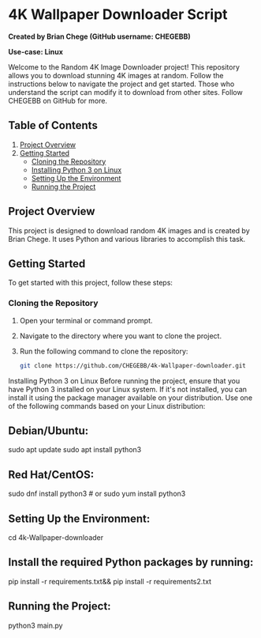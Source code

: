 # 4K Wallpaper Downloader Script

**Created by Brian Chege (GitHub username: CHEGEBB)**

**Use-case: Linux**

Welcome to the Random 4K Image Downloader project! This repository allows you to download stunning 4K images at random. Follow the instructions below to navigate the project and get started. Those who understand the script can modify it to download from other sites. Follow CHEGEBB on GitHub for more.

## Table of Contents
1. [Project Overview](#project-overview)
2. [Getting Started](#getting-started)
   - [Cloning the Repository](#cloning-the-repository)
   - [Installing Python 3 on Linux](#installing-python-3-on-linux)
   - [Setting Up the Environment](#setting-up-the-environment)
   - [Running the Project](#running-the-project)

## Project Overview

This project is designed to download random 4K images and is created by Brian Chege. It uses Python and various libraries to accomplish this task.

## Getting Started

To get started with this project, follow these steps:

### Cloning the Repository

1. Open your terminal or command prompt.
2. Navigate to the directory where you want to clone the project.
3. Run the following command to clone the repository:

   ```bash
   git clone https://github.com/CHEGEBB/4k-Wallpaper-downloader.git
Installing Python 3 on Linux
Before running the project, ensure that you have Python 3 installed on your Linux system. If it's not installed, you can install it using the package manager available on your distribution. Use one of the following commands based on your Linux distribution:

## Debian/Ubuntu:
sudo apt update
sudo apt install python3
## Red Hat/CentOS:
sudo dnf install python3    # or
sudo yum install python3
## Setting Up the Environment:
cd 4k-Wallpaper-downloader
## Install the required Python packages by running:
pip install -r requirements.txt&&
pip install -r requirements2.txt
## Running the Project:
python3 main.py




